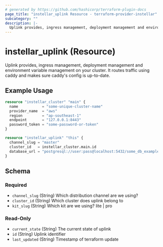 ```yaml
---
# generated by https://github.com/hashicorp/terraform-plugin-docs
page_title: "instellar_uplink Resource - terraform-provider-instellar"
subcategory: ""
description: |-
  Uplink provides, ingress management, deployment management and environment variable management on your cluster. It routes traffic using caddy and makes sure caddy's config is up-to-date.
---
```


# instellar_uplink (Resource)

Uplink provides, ingress management, deployment management and environment variable management on your cluster. It routes traffic using caddy and makes sure caddy's config is up-to-date.

## Example Usage

```terraform
resource "instellar_cluster" "main" {
  name           = "some-unique-cluster-name"
  provider_name  = "aws"
  region         = "ap-southeast-1"
  endpoint       = "127.0.0.1:8443"
  password_token = "some-password-or-token"
}

resource "instellar_uplink" "this" {
  channel_slug = "master"
  cluster_id   = instellar_cluster.main.id
  database_url = "postgresql://user:pass@localhost:5432/some_db_example"
}
```

<!-- schema generated by tfplugindocs -->
## Schema

### Required

- `channel_slug` (String) Which distribution channel are we using?
- `cluster_id` (String) Which cluster does uplink belong to
- `kit_slug` (String) Which kit are we using? lite | pro

### Read-Only

- `current_state` (String) The current state of uplink
- `id` (String) Uplink identifier
- `last_updated` (String) Timestamp of terraform update
